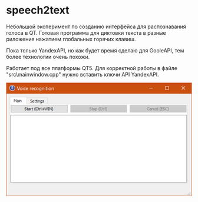 # speech2text
Небольшой эксперимент по созданию интерфейса для распознавания голоса в QT.
Готовая программа для диктовки текста в разные риложения нажатием глобальных горячих клавиш.

Пока только YandexAPI, но как будет время сделаю для GooleAPI, тем более технологии очень похожи.

Работает под все платформы QT5.
Для корректной работы в файле "src\mainwindow.cpp" нужно вставить ключи API YandexAPI.

![Application screen](https://github.com/SnowCat6/speech2text/blob/main/documents/app_screen.png)

